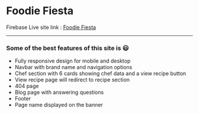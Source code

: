 # Foodie Fiesta
Firebase Live site link : [Foodie Fiesta](https://foodie-fiesta-449d3.web.app/home)
<hr/>

### Some of the best features of this site is 😃

- Fully responsive design for mobile and desktop
- Navbar with brand name and navigation options
- Chef section with 6 cards showing chef data and a view recipe button
- View recipe page will redirect to recipe section
- 404 page
- Blog page with answering questions
- Footer
- Page name displayed on the banner
